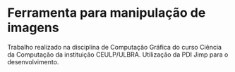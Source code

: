 # Ferramenta para manipulação de imagens
Trabalho realizado na disciplina de Computação Gráfica do curso Ciência da Computação da instituição CEULP/ULBRA.
Utilização da PDI Jimp para o desenvolvimento.
